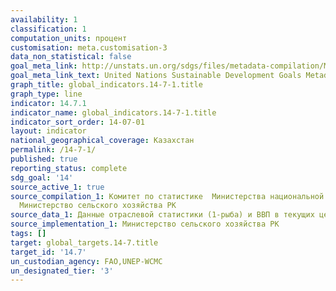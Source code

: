 ```yaml
---
availability: 1
classification: 1
computation_units: процент
customisation: meta.customisation-3
data_non_statistical: false
goal_meta_link: http://unstats.un.org/sdgs/files/metadata-compilation/Metadata-Goal-14.pdf
goal_meta_link_text: United Nations Sustainable Development Goals Metadata (pdf 288kB)
graph_title: global_indicators.14-7-1.title
graph_type: line
indicator: 14.7.1
indicator_name: global_indicators.14-7-1.title
indicator_sort_order: 14-07-01
layout: indicator
national_geographical_coverage: Казахстан
permalink: /14-7-1/
published: true
reporting_status: complete
sdg_goal: '14'
source_active_1: true
source_compilation_1: Комитет по статистике  Министерства национальной экономики РК,
  Министерство сельского хозяйства РК
source_data_1: Данные отраслевой статистики (1-рыба) и ВВП в текущих ценах
source_implementation_1: Министерство сельского хозяйства РК
tags: []
target: global_targets.14-7.title
target_id: '14.7'
un_custodian_agency: FAO,UNEP-WCMC
un_designated_tier: '3'
---
```

